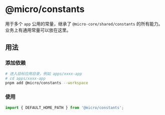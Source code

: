 # @micro/constants

用于多个 `app` 公用的常量，继承了 `@micro-core/shared/constants` 的所有能力。业务上有通用常量可以放在这里。

## 用法

### 添加依赖

```bash
# 进入目标应用目录，例如 apps/xxxx-app
# cd apps/xxxx-app
pnpm add @micro/constants --workspace
```

### 使用

```ts
import { DEFAULT_HOME_PATH } from '@micro/constants';
```
